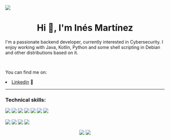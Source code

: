 
![](https://komarev.com/ghpvc/?username=cvcvrril&color=red)

<h1 align="center">Hi 👋, I'm Inés Martínez</h1>
<p>I'm a passionate backend developer, currently interested in Cybersecurity. I enjoy working with Java, Kotlin, Python and some shell scripting in Debian and other distributions based on it. </p>
<br>
<p>You can find me on:</p>
<li><a href='https://www.linkedin.com/in/ines-martinez-rodriguez'>Linkedin</a> 💼</li> 

* * *

<h3>Technical skills:</h3>

![](https://img.shields.io/badge/Code-Java-informational?style=flat&color=orange&logoColor=white)
![](https://img.shields.io/badge/Code-Python-informational?style=flat&logo=python&color=blue&logoColor=white)
![](https://img.shields.io/badge/Code-Kotlin-informational?style=flat&logo=kotlin&color=purple&logoColor=white)
![](https://img.shields.io/badge/Database-MySQL-informational?style=flat&logo=mysql&color=blue&logoColor=white)
![](https://img.shields.io/badge/Database-SQL-informational?style=flat&logo=sql&color=blue&logoColor=white)
![](https://img.shields.io/badge/Database-MongoDB-informational?style=flat&logo=mongodb&color=green&logoColor=white)
![](https://img.shields.io/badge/Database-SQLite-informational?style=flat&logo=sqlite&color=lightblue&logoColor=white)
<br><br>
![](https://img.shields.io/badge/Services-AWS-informational?style=flat&logo=aws&color=FFC300&logoColor=white)
![](https://img.shields.io/badge/Tools-Postman-informational?style=flat&logo=postman&color=orange&logoColor=white)
![](https://img.shields.io/badge/Tools-GitHub-informational?style=flat&logo=github&color=black&logoColor=white)
![](https://img.shields.io/badge/Tools-Docker-informational?style=flat&logo=docker&color=blue&logoColor=white)


<p align="center">
  <img src="https://github-readme-stats.vercel.app/api?username=cvcvrril&show_icons=true&theme=synthwave"/>
  <img width="auto" src ="https://github-readme-stats.vercel.app/api/top-langs/?username=cvcvrril&theme=synthwave">
</p>
<br>
